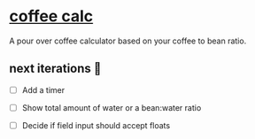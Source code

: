 # [coffee calc](https://coffeecalc.netlify.app/)
A pour over coffee calculator based on your coffee to bean ratio. 

## next iterations 🔧 ##
- [ ] Add a timer
- [ ] Show total amount of water or a bean:water ratio
- [ ] Decide if field input should accept floats


